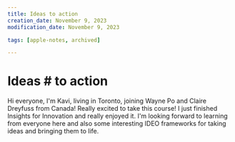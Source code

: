 ```yaml
---
title: Ideas to action
creation_date: November 9, 2023
modification_date: November 9, 2023

tags: [apple-notes, archived]

---
```



# Ideas # to action # 

Hi everyone, I'm Kavi, living in Toronto, joining Wayne Po and Claire Dreyfuss from Canada! Really excited to take this course! I just finished Insights for Innovation and really enjoyed it. I'm looking forward to learning from everyone here and also some interesting IDEO frameworks for taking ideas and bringing them to life. 
